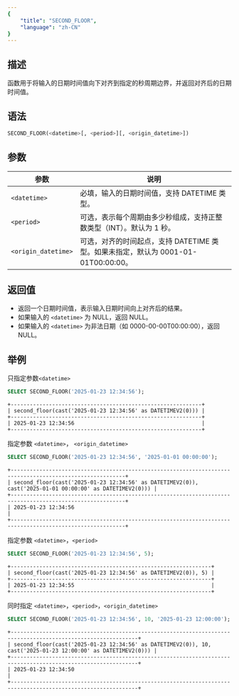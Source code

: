 ```yaml
---
{
    "title": "SECOND_FLOOR",
    "language": "zh-CN"
}
---
```


<!-- 
Licensed to the Apache Software Foundation (ASF) under one
or more contributor license agreements.  See the NOTICE file
distributed with this work for additional information
regarding copyright ownership.  The ASF licenses this file
to you under the Apache License, Version 2.0 (the
"License"); you may not use this file except in compliance
with the License.  You may obtain a copy of the License at

  http://www.apache.org/licenses/LICENSE-2.0

Unless required by applicable law or agreed to in writing,
software distributed under the License is distributed on an
"AS IS" BASIS, WITHOUT WARRANTIES OR CONDITIONS OF ANY
KIND, either express or implied.  See the License for the
specific language governing permissions and limitations
under the License.
-->

## 描述
函数用于将输入的日期时间值向下对齐到指定的秒周期边界，并返回对齐后的日期时间值。

## 语法

```sql
SECOND_FLOOR(<datetime>[, <period>][, <origin_datetime>])
```

## 参数

| 参数                  | 说明                                                       |
|---------------------|----------------------------------------------------------|
| `<datetime>`        | 必填，输入的日期时间值，支持 DATETIME 类型。                              |
| `<period>`          | 可选，表示每个周期由多少秒组成，支持正整数类型（INT）。默认为 1 秒。                    |
| `<origin_datetime>` | 可选，对齐的时间起点，支持 DATETIME 类型。如果未指定，默认为 0001-01-01T00:00:00。 |

## 返回值
- 返回一个日期时间值，表示输入日期时间向上对齐后的结果。
- 如果输入的 `<datetime>` 为 NULL，返回 NULL。
- 如果输入的 `<datetime>` 为非法日期（如 0000-00-00T00:00:00），返回 NULL。

## 举例
只指定参数`<datetime>`
```sql
SELECT SECOND_FLOOR('2025-01-23 12:34:56');
```
```text
+------------------------------------------------------------+
| second_floor(cast('2025-01-23 12:34:56' as DATETIMEV2(0))) |
+------------------------------------------------------------+
| 2025-01-23 12:34:56                                        |
+------------------------------------------------------------+
```
指定参数 `<datetime>`， `<origin_datetime>`
```sql
SELECT SECOND_FLOOR('2025-01-23 12:34:56', '2025-01-01 00:00:00');
```
```text
+----------------------------------------------------------------------------------------------------------+
| second_floor(cast('2025-01-23 12:34:56' as DATETIMEV2(0)), cast('2025-01-01 00:00:00' as DATETIMEV2(0))) |
+----------------------------------------------------------------------------------------------------------+
| 2025-01-23 12:34:56                                                                                      |
+----------------------------------------------------------------------------------------------------------+
```
指定参数 `<datetime>`，`<period>`
```sql
SELECT SECOND_FLOOR('2025-01-23 12:34:56', 5);
```
```text
+---------------------------------------------------------------+
| second_floor(cast('2025-01-23 12:34:56' as DATETIMEV2(0)), 5) |
+---------------------------------------------------------------+
| 2025-01-23 12:34:55                                           |
+---------------------------------------------------------------+
```
同时指定   `<datetime>`，`<period>`，`<origin_datetime>`
```sql
SELECT SECOND_FLOOR('2025-01-23 12:34:56', 10, '2025-01-23 12:00:00');
```
```text
+--------------------------------------------------------------------------------------------------------------+
| second_floor(cast('2025-01-23 12:34:56' as DATETIMEV2(0)), 10, cast('2025-01-23 12:00:00' as DATETIMEV2(0))) |
+--------------------------------------------------------------------------------------------------------------+
| 2025-01-23 12:34:50                                                                                          |
+--------------------------------------------------------------------------------------------------------------+
```